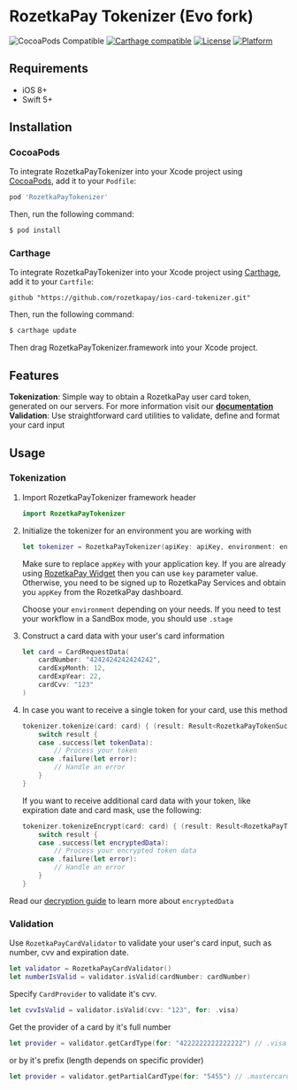 #  RozetkaPay Tokenizer (Evo fork)

![CocoaPods Compatible](https://img.shields.io/cocoapods/v/RozetkaPayTokenizer.svg)
[![Carthage compatible](https://img.shields.io/badge/Carthage-compatible-4BC51D.svg?style=flat)](https://github.com/Carthage/Carthage)
[![License](https://img.shields.io/cocoapods/l/RozetkaPayTokenizer.svg?style=flat)](https://github.com/rozetkapay/ios-card-tokenizer/blob/dev/LICENSE)
[![Platform](https://img.shields.io/cocoapods/p/RozetkaPayTokenizer.svg?style=flat)](https://github.com/rozetkapay/ios-card-tokenizer#)

## Requirements

- iOS 8+
- Swift 5+

## Installation

### CocoaPods

To integrate RozetkaPayTokenizer into your Xcode project using [CocoaPods](https://cocoapods.org), add it to your `Podfile`:

```ruby
pod 'RozetkaPayTokenizer'
```

Then, run the following command:

```bash
$ pod install
```

### Carthage

To integrate RozetkaPayTokenizer into your Xcode project using [Carthage](https://github.com/Carthage/Carthage), add it to your `Cartfile`:

```
github "https://github.com/rozetkapay/ios-card-tokenizer.git"
```

Then, run the following command:

```bash
$ carthage update
```

Then drag RozetkaPayTokenizer.framework into your Xcode project.

## Features

**Tokenization**: Simple way to obtain a RozetkaPay user card token, generated on our servers.
    For more information visit our [**documentation**](https://cdn.rozetkapay.com/public-docs/index.html)
**Validation**: Use straightforward card utilities to validate, define and format your card input

## Usage

### Tokenization

1. Import RozetkaPayTokenizer framework header

    ```swift
    import RozetkaPayTokenizer
    ```

2. Initialize the tokenizer for an environment you are working with
    
    ```swift
    let tokenizer = RozetkaPayTokenizer(apiKey: apiKey, environment: environment)
    ```
    Make sure to replace `appKey` with your application key. 
    If you are already using [RozetkaPay Widget](https://cdn.rozetkapay.com/public-docs/index.html) then you can use `key` parameter value.
    Otherwise, you need to be signed up to RozetkaPay Services and obtain you `appKey` from the RozetkaPay dashboard.
    
    Choose your `environment` depending on your needs. If you need to test your workflow in a SandBox mode, you should use `.stage`
    
3. Construct a card data with your user's card information
    
    ```swift
    let card = CardRequestData(
        cardNumber: "4242424242424242",
        cardExpMonth: 12,
        cardExpYear: 22,
        cardCvv: "123"
    )
    ```
    
4. 
    In case you want to receive a single token for your card, use this method 

    ```swift
    tokenizer.tokenize(card: card) { (result: Result<RozetkaPayTokenSuccess, RozetkaPayTokenError>) in
        switch result {
        case .success(let tokenData):
            // Process your token
        case .failure(let error):
            // Handle an error
        }
    }
    ```
    If you want to receive additional card data with your token, like expiration date and card mask, use the following:

    ```swift
    tokenizer.tokenizeEncrypt(card: card) { (result: Result<RozetkaPayTokenDataSuccess, RozetkaPayTokenError>) in
        switch result {
        case .success(let encryptedData):
            // Process your encrypted token data
        case .failure(let error):
            // Handle an error
        }
    }
    ```
Read our [decryption guide](https://github.com/rozetkapay/ios-card-tokenizer/blob/dev/DecryptionGuide.md) to learn more about `encryptedData`

### Validation

Use `RozetkaPayCardValidator` to validate your user's card input, such as number, cvv and expiration date.

```swift
let validator = RozetkaPayCardValidator()
let numberIsValid = validator.isValid(cardNumber: cardNumber)
```

Specify `CardProvider` to validate it's cvv.

```swift
let cvvIsValid = validator.isValid(cvv: "123", for: .visa)
```

Get the provider of a card by it's full number

```swift
let provider = validator.getCardType(for: "4222222222222222") // .visa
```

or by it's prefix (length depends on specific provider)

```swift
let provider = validator.getPartialCardType(for: "5455") // .mastercard
```
